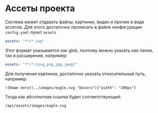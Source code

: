 # Ассеты проекта

Система может отдавать файлы, картинки, видео и прочее в виде ассетов. Для этого достаточно прописать в файле конфигурации `config.yaml` пункт `assets`

```yaml
assets: "**/*.svg"
```

Этот формат указывается как glob, поэтому можно указать как папки, так и расширения, например:

```yaml
assets: "**/*.{svg,png,jpg,jpeg}"
```

Для получения картинки, достаточно указать относительный путь, например:

```
![Наше лого](../images/eagle.svg "Docoru"){"width": "200px"}
```

Тогда как абсолютная ссылка будет соответствующей:

```
/api/assets/images/eagle.svg
```